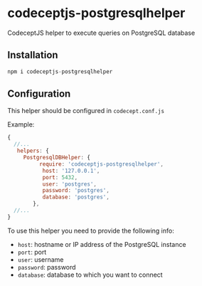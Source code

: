 # codeceptjs-postgresqlhelper
CodeceptJS helper to execute queries on PostgreSQL database

## Installation

```js
npm i codeceptjs-postgresqlhelper
```

## Configuration

This helper should be configured in `codecept.conf.js`

Example:

```js
{
  //...
   helpers: {
     PostgresqlDBHelper: {
          require: 'codeceptjs-postgresqlhelper',
           host: '127.0.0.1', 
           port: 5432,
           user: 'postgres',
           password: 'postgres',
           database: 'postgres',
        },
  //...
}
```

To use this helper you need to provide the following info:

- `host`: hostname or IP address of the PostgreSQL instance
- `port`: port
- `user`: username
- `password`: password
- `database`: database to which you want to connect
